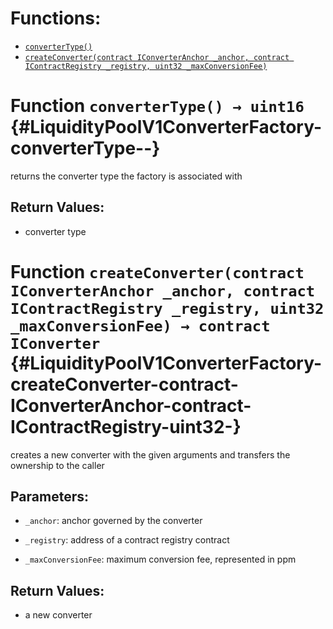 

# Functions:
- [`converterType()`](#LiquidityPoolV1ConverterFactory-converterType--)
- [`createConverter(contract IConverterAnchor _anchor, contract IContractRegistry _registry, uint32 _maxConversionFee)`](#LiquidityPoolV1ConverterFactory-createConverter-contract-IConverterAnchor-contract-IContractRegistry-uint32-)


# Function `converterType() → uint16` {#LiquidityPoolV1ConverterFactory-converterType--}
returns the converter type the factory is associated with

## Return Values:
- converter type
# Function `createConverter(contract IConverterAnchor _anchor, contract IContractRegistry _registry, uint32 _maxConversionFee) → contract IConverter` {#LiquidityPoolV1ConverterFactory-createConverter-contract-IConverterAnchor-contract-IContractRegistry-uint32-}
creates a new converter with the given arguments and transfers
the ownership to the caller

## Parameters:
- `_anchor`:            anchor governed by the converter

- `_registry`:          address of a contract registry contract

- `_maxConversionFee`:  maximum conversion fee, represented in ppm

## Return Values:
- a new converter

